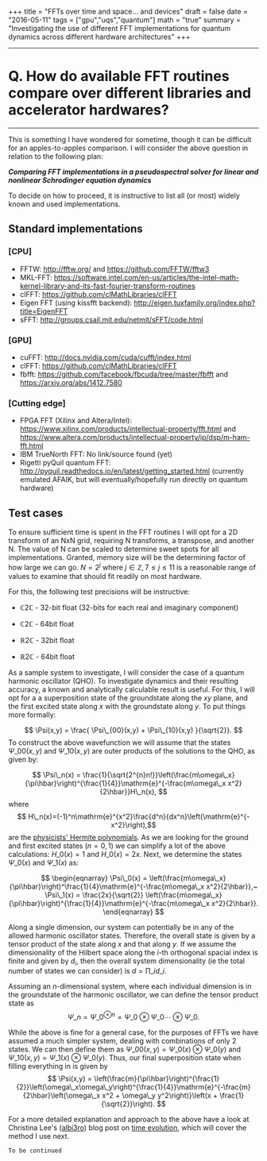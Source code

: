+++
title = "FFTs over time and space... and devices"
draft = false
date = "2016-05-11"
tags = ["gpu","uqs","quantum"]
math = "true"
summary = "Investigating the use of different FFT implementations for quantum dynamics across different hardware architectures"
+++

---
# Q. How do available FFT routines compare over different libraries and accelerator hardwares?
---
This is something I have wondered for sometime, though it can be difficult for an apples-to-apples comparison. I will consider the above question in relation to the following plan:

***Comparing FFT implementations in a pseudospectral solver for linear and nonlinear Schrodinger equation dynamics***

To decide on how to proceed, it is instructive to list all (or most) widely known and used implementations. 

## Standard implementations

### [CPU]

- FFTW: http://fftw.org/ and https://github.com/FFTW/fftw3
- MKL-FFT: https://software.intel.com/en-us/articles/the-intel-math-kernel-library-and-its-fast-fourier-transform-routines
- clFFT: https://github.com/clMathLibraries/clFFT
- Eigen FFT (using kissfft backend): http://eigen.tuxfamily.org/index.php?title=EigenFFT
- sFFT: http://groups.csail.mit.edu/netmit/sFFT/code.html

### [GPU]

- cuFFT: http://docs.nvidia.com/cuda/cufft/index.html
- clFFT: https://github.com/clMathLibraries/clFFT
- fbfft: https://github.com/facebook/fbcuda/tree/master/fbfft and https://arxiv.org/abs/1412.7580

### [Cutting edge]

- FPGA FFT (Xilinx and Altera/Intel): https://www.xilinx.com/products/intellectual-property/fft.html and https://www.altera.com/products/intellectual-property/ip/dsp/m-ham-fft.html
- IBM TrueNorth FFT: No link/source found (yet)
- Rigetti pyQuil quantum FFT: http://pyquil.readthedocs.io/en/latest/getting_started.html (currently emulated AFAIK, but will eventually/hopefully run directly on quantum hardware)

## Test cases
To ensure sufficient time is spent in the FFT routines I will opt for a 2D transform of an NxN grid, requiring N transforms, a transpose, and another N. The value of N can be scaled to determine sweet spots for all implementations. Granted, memory size will be the determining factor of how large we can go. $N=2^j$ where $j \in \mathbb{Z}, 7 \leq j \leq 11$ is a reasonable range of values to examine that should fit readily on most hardware.

For this, the following test precisions will be instructive:

- $\mathbb{C}2\mathbb{C}$ - 32-bit float (32-bits for each real and imaginary component)


- $\mathbb{C}2\mathbb{C}$ - 64bit float 
- $\mathbb{R}2\mathbb{C}$ - 32bit float
- $\mathbb{R}2\mathbb{C}$ - 64bit float


As a sample system to investigate, I will consider the case of a quantum harmonic oscillator (QHO). To investigate dynamics and their resulting accuracy, a known and analytically calculable result is useful. For this, I will opt for a a superposition state of the groundstate along the $xy$ plane, and the first excited state along $x$ with the groundstate along $y$. To put things more formally:

$$
\Psi(x,y) = \frac{ \Psi\_{00}(x,y) + \Psi\_{10}(x,y) }{\sqrt{2}}.
$$
To construct the above wavefunction we will assume that the states $\Psi\_{00}(x,y)$ and $\Psi\_{10}(x,y)$ are outer products of the solutions to the QHO, as given by:

$$
\Psi\_n(x) = \frac{1}{\sqrt{2^{n}n!}}\left(\frac{m\omega\_x}{\pi\hbar}\right)^{\frac{1}{4}}\mathrm{e}^{-\frac{m\omega\_x x^2}{2\hbar}}H\_n(x),
$$
where $$
H\_n(x)=(-1)^n\mathrm{e}^{x^2}\frac{d^n}{dx^n}\left(\mathrm{e}^{-x^2}\right),$$ 
are the [physicists' Hermite polynomials](https://en.wikipedia.org/wiki/Hermite_polynomials). As we are looking for the ground and first excited states ($n=0,1$) we can simplify a lot of the above calculations: $H\_0(x)=1$ and $H\_0(x)=2x$. Next, we determine the states $\Psi\_0(x)$ and $\Psi\_1(x)$ as:

$$ \begin{eqnarray}
\Psi\_0(x) = \left(\frac{m\omega\_x}{\pi\hbar}\right)^\frac{1}{4}\mathrm{e}^{-\frac{m\omega\_x x^2}{2\hbar}},~
\Psi\_1(x) = \frac{2x}{\sqrt{2}} \left(\frac{m\omega\_x}{\pi\hbar}\right)^{\frac{1}{4}}\mathrm{e}^{-\frac{m\omega\_x x^2}{2\hbar}}.
\end{eqnarray}
$$

Along a single dimension, our system can potentially be in any of the allowed harmonic oscillator states. Therefore, the overall state is given by a tensor product of the state along $x$ and that along $y$. If we assume the dimensionality of the Hilbert space along the $i$-th orthogonal spacial index is finite and given by $d_i$, then the overall system dimensionality (ie the total number of states we can consider) is $d = \displaystyle\prod\_{i} d\_i$.

Assuming an $n$-dimensional system, where each individual dimension is in the groundstate of the harmonic oscillator, we can define the tensor product state as
$$
\Psi\_n = \Psi\_0^{\otimes n} = \Psi\_0 \otimes \Psi\_0  \cdots \otimes \Psi\_0.
$$

While the above is fine for a general case, for the purposes of FFTs we have assumed a much simpler system, dealing with combinations of only 2 states. We can then define them as $\Psi\_{00}(x,y) = \Psi\_{0}(x)\otimes\Psi\_{0}(y)$ and $\Psi\_{10}(x,y) = \Psi\_{1}(x)\otimes\Psi\_{0}(y)$. Thus, our final superposition state when filling everything in is given by
$$
\Psi(x,y) = \left(\frac{m}{\pi\hbar}\right)^{\frac{1}{2}}\left(\omega\_x\omega\_y\right)^{\frac{1}{4}}\mathrm{e}^{-\frac{m}{2\hbar}\left(\omega\_x x^2 + \omega\_y y^2\right)}\left(x + \frac{1}{\sqrt{2}}\right).
$$


For a more detailed explanation and approach to the above have a look at Christina Lee's ([albi3ro](https://github.com/albi3ro)) blog post on [time evolution](http://albi3ro.github.io/M4//prerequisites%20required/Time-Evolution.html), which will cover the method I use next.

` To be continued `